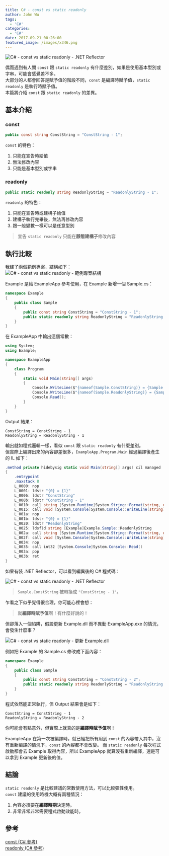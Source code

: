 ```yaml
---
title: C# - const vs static readonly
author: John Wu
tags:
  - 'C#'
categories:
  - 'C#'
date: 2017-09-21 00:26:00
featured_image: /images/x346.png
---
```

![C# - const vs static readonly - .NET Reflector](/images/x346.png)

偶而遇到有人問 `const` 跟 `static readonly` 有什麼差別，如果是使用基本型別或字串，可能會感覺差不多。  
大部分的人都會回答是賦予值的階段不同，`const` 是編譯時賦予值，`static readonly` 是執行時賦予值。  
本篇將介紹 `const` 跟 `static readonly` 的差異。  

<!-- more -->

## 基本介紹

### const 

```cs
public const string ConstString = "ConstString - 1";
```

`const` 的特色：  
1. 只能在宣告時給值  
2. 無法修改內容  
3. 只能是基本型別或字串  

### readonly

```cs
public static readonly string ReadonlyString = "ReadonlyString - 1";
```

`readonly` 的特色：  
1. 只能在宣告時或建構子給值  
2. 建構子執行完畢後，無法再修改內容  
3. 跟一般變數一樣可以是任意型別  

> 宣告 `static readonly` 只能在**靜態建構子**修改內容

## 執行比較

我建了兩個範例專案，結構如下：  
![C# - const vs static readonly - 範例專案結構](/images/x345.png)

Example 是給 ExampleApp 參考使用，在 Example 新增一個 Sample.cs：
```cs
namespace Example
{
    public class Sample
    {
        public const string ConstString = "ConstString - 1";
        public static readonly string ReadonlyString = "ReadonlyString - 1";
    }
}
```

在 ExampleApp 中輸出這個常數：
```cs
using System;
using Example;

namespace ExampleApp
{
    class Program
    {
        static void Main(string[] args)
        {
            Console.WriteLine($"{nameof(Sample.ConstString)} = {Sample.ConstString}");
            Console.WriteLine($"{nameof(Sample.ReadonlyString)} = {Sample.ReadonlyString}");
            Console.Read();
        }
    }
}
```

Output 結果：
```
ConstString = ConstString - 1
ReadonlyString = ReadonlyString - 1
```

輸出就如程式邏輯一樣，看似 `const` 跟 `static readonly` 有什麼差別。  
但實際上編譯出來的內容卻差很多，`ExampleApp.Program.Main` 經過編譯後產生的 IL 如下：
```cs
.method private hidebysig static void Main(string[] args) cil managed
{
    .entrypoint
    .maxstack 8
    L_0000: nop 
    L_0001: ldstr "{0} = {1}"
    L_0006: ldstr "ConstString"
    L_000b: ldstr "ConstString - 1"
    L_0010: call string [System.Runtime]System.String::Format(string, object, object)
    L_0015: call void [System.Console]System.Console::WriteLine(string)
    L_001a: nop 
    L_001b: ldstr "{0} = {1}"
    L_0020: ldstr "ReadonlyString"
    L_0025: ldsfld string [Example]Example.Sample::ReadonlyString
    L_002a: call string [System.Runtime]System.String::Format(string, object, object)
    L_002f: call void [System.Console]System.Console::WriteLine(string)
    L_0034: nop 
    L_0035: call int32 [System.Console]System.Console::Read()
    L_003a: pop 
    L_003b: ret 
}
```

如果有裝 .NET Reflector，可以看到編異後的 C# 程式碼：  

![C# - const vs static readonly - .NET Reflector](/images/x346.png)

> `Sample.ConstString` 被轉換成 `"ConstString - 1"`。  

乍看之下似乎覺得很合理，你可能心裡會想：  
> 就**編譯時賦予值**啊！有什麼好說的！  

但卻落入一個陷阱，假設更新 Example.dll 而不異動 ExampleApp.exe 的情況，會發生什麼事？  

![C# - const vs static readonly - 更新 Example.dll](/images/x347.png)

例如把 Example 的 Sample.cs 修改成下面內容：
```cs
namespace Example
{
    public class Sample
    {
        public const string ConstString = "ConstString - 2";
        public static readonly string ReadonlyString = "ReadonlyString - 2";
    }
}
```

程式依然能正常執行，但 Output 結果會是如下：
```
ConstString = ConstString - 1
ReadonlyString = ReadonlyString - 2
```

你可能會有點意外，但實際上就真的是**編譯時賦予值**啊！  

ExampleApp 在第一次被編譯時，就已經把所有用到 `const` 的內容帶入其中，沒有重新編譯的情況下，`const` 的內容都不會改變。
而 `static readonly` 每次程式啟動都會去 Example 取得內容，所以 ExampleApp 就算沒有重新編譯，還是可以拿到 Example 更新後的值。


## 結論

`static readonly` 是比較建議的常數使用方法，可以比較彈性使用。  
`const` 建議的使用時機大概有兩種情況：  
1. 內容必須要在**編譯時期**決定時。  
2. 非常非常非常需要程式啟動效能時。  

## 參考

[const (C# 參考)](https://docs.microsoft.com/zh-tw/dotnet/csharp/language-reference/keywords/const)  
[readonly (C# 參考)](https://docs.microsoft.com/zh-tw/dotnet/csharp/language-reference/keywords/readonly)  